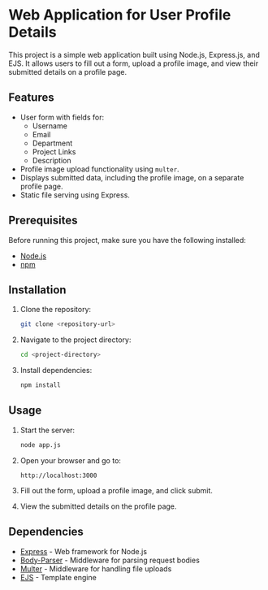 # Web Application for User Profile Details

This project is a simple web application built using Node.js, Express.js, and EJS. It allows users to fill out a form, upload a profile image, and view their submitted details on a profile page.

## Features

- User form with fields for:
  - Username
  - Email
  - Department
  - Project Links
  - Description
- Profile image upload functionality using `multer`.
- Displays submitted data, including the profile image, on a separate profile page.
- Static file serving using Express.

## Prerequisites

Before running this project, make sure you have the following installed:

- [Node.js](https://nodejs.org/)
- [npm](https://www.npmjs.com/)

## Installation

1. Clone the repository:
   ```bash
   git clone <repository-url>
   ```

2. Navigate to the project directory:
   ```bash
   cd <project-directory>
   ```

3. Install dependencies:
   ```bash
   npm install
   ```

## Usage

1. Start the server:
   ```bash
   node app.js
   ```

2. Open your browser and go to:
   ```
   http://localhost:3000
   ```

3. Fill out the form, upload a profile image, and click submit.

4. View the submitted details on the profile page.

## Dependencies

- [Express](https://www.npmjs.com/package/express) - Web framework for Node.js
- [Body-Parser](https://www.npmjs.com/package/body-parser) - Middleware for parsing request bodies
- [Multer](https://www.npmjs.com/package/multer) - Middleware for handling file uploads
- [EJS](https://www.npmjs.com/package/ejs) - Template engine

